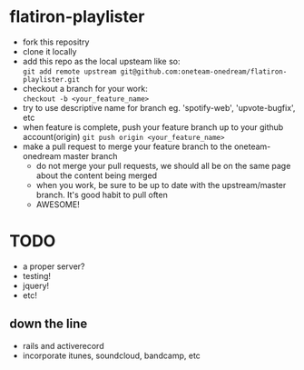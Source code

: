 flatiron-playlister
===================

-  fork this repositry
-  clone it locally
-  add this repo as the local upsteam like so:  
```git add remote upstream git@github.com:oneteam-onedream/flatiron-playlister.git```
-  checkout a branch for your work:  
```checkout -b <your_feature_name>``` 
  -  try to use descriptive name for branch eg. 'spotify-web', 'upvote-bugfix', etc
-  when feature is complete, push your feature branch up to your github account(origin)
    ```git push origin <your_feature_name>```
-  make a pull request to merge your feature branch to the oneteam-onedream master branch
    -  do not merge your pull requests, we should all be on the same page about the content being merged
    -  when you work, be sure to be up to date with the upstream/master branch. It's good habit to pull often
    -  AWESOME!


TODO
====
- a proper server?
- testing!
- jquery!
- etc!

down the line 
------
- rails and activerecord
- incorporate itunes, soundcloud, bandcamp, etc
